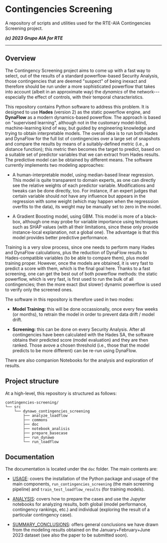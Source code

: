 
Contingencies Screening
=======================

A repository of scripts and utilities used for the RTE-AIA Contingencies Screening
project.

***(c) 2023 Grupo AIA for RTE***

-------------------------------------------------------------------------------

## Overview

The Contingency Screening project aims to come up with a fast way to select, out of the
results of a standard powerflow-based Security Analysis, those contingencies that are
deemed "suspect" of being inexact and therefore should be run under a more sophisticated
powerflow that takes into account (albeit in an approximate way) the _dynamics_ of the
network---especially the effect of controls, with their temporal characteristics.

This repository contains Python software to address this problem. It is designed to use
**Hades** (version 2) as the static powerflow engine, and **DynaFlow** as a modern
dynamics-based powerflow. The approach is based on "supervised learning", although not
in the customary model-blind, machine-learning kind of way, but guided by engineering
knowledge and trying to obtain interpretable models. The overall idea is to run both
Hades and DynaFlow for the full list of contingencies over a large set of snapshots and
compare the results by means of a suitably-defined metric (i.e., a distance function);
this metric then becomes the target to predict, based on a suitable set of predictor
variables that we can extract from Hades results. The predictive model can be obtained
by different means. The software currently implements two modeling approaches:

  * A human-interpretable model, using median-based linear regression. This model is
    quite transparent to domain experts, as one can directly see the relative weights of
    each predictor variable. Modifications and tweaks can be done directly, too. For
    instance, if an expert judges that certain variable should _not_ have any influence
    but appears in the regression with some weight (which may happen when the
    regresssion overfits to the data), its weight may be manually set to zero in the
    model.

  * A Gradient Boosting model, using GBM. This model is more of a black-box, although
    one may probe for variable importance using techniques such as SHAP values (with all
    their limitations, since these only provide instance-local explanation, not a global
    one). The advantage is that this model provides better predictive performance.


Training is a very slow process, since one needs to perform many Hades and DynaFlow
calculations, plus the reduction of DynaFlow results to Hades-compatible variables (to
be able to compare them), plus model training proper.  However, once the models are
obtained, it is very fast to predict a score with them, which is the final goal
here. Thanks to a fast screening, one can get the best out of both powerflow methods:
the static powerflow, which is very fast, is first used to run the bulk of all
contingencies; then the more exact (but slower) dynamic powerflow is used to verify only
the screened ones.

The software in this repository is therefore used in two modes:

  * **Model Training:** this will be done occassionally, once every few weeks (or
    months), to retrain the model in order to prevent data drift / model drift.

  * **Screening:** this can be done on every Security Analysis. After all contingencies
  have been calculated with the Hades SA, the software obtains their predicted score
  (model evaluation) and they are then ranked. Those avove a chosen threshold (i.e.,
  those that the model predicts to be more different) can be re-run using DynaFlow.

There are also companion Notebooks for the analysis and exploration of results.



## Project structure

At a high-level, this repository is structured as follows:

[comment]: <> (tree view obtained with: tree -d -L 3 contingencies-screening)
```
contingencies-screening/
└── src
    └── dynawo_contingencies_screening
        ├── analyze_loadflow
        ├── commons
        ├── doc
        ├── notebook_analisis
        ├── prepare_basecase
        ├── run_dynawo
        └── run_loadflow
```



## Documentation

The documentation is located under the `doc` folder. The main contents are:

  * [USAGE](src/dynawo_contingencies_screening/doc/USAGE.md): covers the installation of
    the Python package and usage of the main components, `run_contingencies_screening`
    (the main screening pipeline) and `train_test_loadflow_results` (for training
    models).

  * [ANALYSIS](src/dynawo_contingencies_screening/doc/ANALYSIS.md): covers how to
    prepare the cases and use the Jupyter notebooks for analyzing results, both global
    (model performance, contingency rankings, etc.) and individual (exploring the result
    of a particular contingency case).

  * [SUMMARY_CONCLUSIONS](src/dynawo_contingencies_screening/doc/SUMMARY_CONCLUSIONS.md):
    offers general conclusions we have drawn from the modeling results obtained on the
    January+February+June 2023 dataset (see also the paper to be submitted soon).


